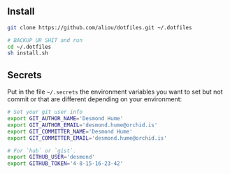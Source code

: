 ## Install

```sh
git clone https://github.com/aliou/dotfiles.git ~/.dotfiles

# BACKUP UR SHIT and run
cd ~/.dotfiles
sh install.sh
```

## Secrets

Put in the file `~/.secrets` the environment variables you want to set but not
commit or that are different depending on your environment:

```sh
# Set your git user info
export GIT_AUTHOR_NAME='Desmond Hume'
export GIT_AUTHOR_EMAIL='desmond.hume@orchid.is'
export GIT_COMMITTER_NAME='Desmond Hume'
export GIT_COMMITTER_EMAIL='desmond.hume@orchid.is'

# For `hub` or `gist`.
export GITHUB_USER='desmond'
export GITHUB_TOKEN='4-8-15-16-23-42'
```
